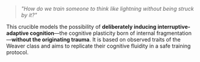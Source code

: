 > *"How do we train someone to think like lightning without being struck by it?"*

This crucible models the possibility of **deliberately inducing interruptive-adaptive cognition**—the cognitive plasticity born of internal fragmentation—**without the originating trauma**. It is based on observed traits of the Weaver class and aims to replicate their cognitive fluidity in a safe training protocol.